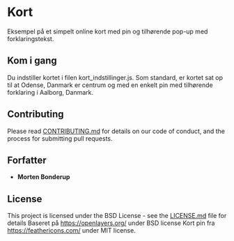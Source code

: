 # Kort

Eksempel på et simpelt online kort med pin og tilhørende pop-up med forklaringstekst. 

## Kom i gang

Du indstiller kortet i filen kort_indstillinger.js. Som standard, er kortet sat op til at Odense, Danmark er centrum og med en enkelt pin med tilhørende forklaring i Aalborg, Danmark.

## Contributing

Please read [CONTRIBUTING.md](https://gist.github.com/PurpleBooth/b24679402957c63ec426) for details on our code of conduct, and the process for submitting pull requests. 

## Forfatter

* **Morten Bonderup** 

## License

This project is licensed under the BSD License - see the [LICENSE.md](LICENSE.md) file for details
Baseret på https://openlayers.org/ under BSD license
Kort pin fra https://feathericons.com/ under MIT license.
